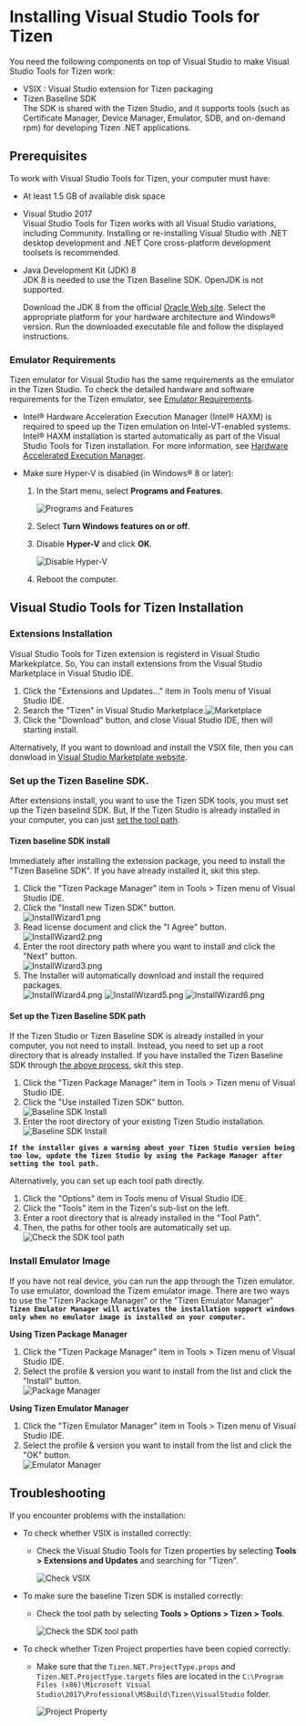 # Installing Visual Studio Tools for Tizen

You need the following components on top of Visual Studio to make Visual Studio Tools for Tizen work:

- VSIX : Visual Studio extension for Tizen packaging
- Tizen Baseline SDK  
The SDK is shared with the Tizen Studio, and it supports tools (such as Certificate Manager, Device Manager, Emulator, SDB, and on-demand rpm) for developing Tizen .NET applications.


## Prerequisites
To work with Visual Studio Tools for Tizen, your computer must have:

- At least 1.5 GB of available disk space
- Visual Studio 2017  
Visual Studio Tools for Tizen works with all Visual Studio variations, including Community. Installing or re-installing Visual Studio with .NET desktop development and .NET Core cross-platform development toolsets is recommended.
- Java Development Kit (JDK) 8  
JDK 8 is needed to use the Tizen Baseline SDK. OpenJDK is not supported.

  Download the JDK 8 from the official [Oracle Web site](http://www.oracle.com/technetwork/java/javase/downloads/index.html). Select the appropriate platform for your hardware architecture and Windows&reg; version. Run the downloaded executable file and follow the displayed instructions.

### Emulator Requirements

Tizen emulator for Visual Studio has the same requirements as the emulator in the Tizen Studio. To check the detailed hardware and software requirements for the Tizen emulator, see [Emulator Requirements](https://developer.tizen.org/development/tizen-studio/download/installing-tizen-studio/prerequisites#emulator).

- Intel&reg; Hardware Acceleration Execution Manager (Intel&reg; HAXM) is required to speed up the Tizen emulation on Intel-VT-enabled systems. Intel&reg; HAXM installation is started automatically as part of the Visual Studio Tools for Tizen installation. For more information, see [Hardware Accelerated Execution Manager](https://developer.tizen.org/development/tizen-studio/download/installing-tizen-studio/hardware-accelerated-execution-manager).
- Make sure Hyper-V is disabled (in Windows&reg; 8 or later):

   1. In the Start menu, select **Programs and Features**.

      ![Programs and Features](media/cs-prerequisite01-250x401.png)

   2. Select **Turn Windows features on or off**.

   3. Disable **Hyper-V** and click **OK**.

      ![Disable Hyper-V](media/cs-prerequisite-disable-hiperv.png)

   4. Reboot the computer.


## Visual Studio Tools for Tizen Installation

 ### Extensions Installation
  Visual Studio Tools for Tizen extension is registerd in Visual Studio Markekplatce. So, You can install extensions from the Visual Studio Marketplace in Visual Studio IDE.  

  1. Click the "Extensions and Updates..." item in Tools menu of Visual Studio IDE.  
  2. Search the "Tizen" in Visual Studio Marketplace.![Marketplace](media/howtoinstall-extensionwindows.png)
  3. Click the "Download" button, and close Visual Studio IDE, then will starting install.

  Alternatively, If you want to download and install the VSIX file, then you can donwload in [Visual Studio Marketplate website](https://marketplace.visualstudio.com/items?itemName=vs-publisher-1484655.VisualStudioToolsforTizen).

 ### Set up the Tizen Baseline SDK.
  After extensions install, you want to use the Tizen SDK tools, you must set up the Tizen baselind SDK. But, If the Tizen Studio is already installed in your computer, you can just [set the tool path](how-to-install.md#set-up-the-tizen-baseline-sdk-path).

  #### Tizen baseline SDK install  
   Immediately after installing the extension package, you need to install the "Tizen Baseline SDK". If you have already installed it, skit this step.

   1. Click the "Tizen Package Manager" item in Tools > Tizen menu of Visual Studio IDE.  
   2. Click the "Install new Tizen SDK" button.  
   ![InstallWizard1.png](media/howtoinstall-installwizard1.png)
   3. Read license document and click the "I Agree" button.  
   ![InstallWizard2.png](media/howtoinstall-installwizard2.png)
   4. Enter the root directory path where you want to install and click the "Next" button.  
   ![InstallWizard3.png](media/howtoinstall-installwizard3.png)
   5. The Installer will automatically download and install the required packages.  
   ![InstallWizard4.png](media/howtoinstall-installwizard4.png)
   ![InstallWizard5.png](media/howtoinstall-installwizard5.png)
   ![InstallWizard6.png](media/howtoinstall-installwizard6.png)


  #### Set up the Tizen Baseline SDK path  
   If the Tizen Studio or Tizen Baseline SDK is already installed in your computer, you not need to install. Instead, you need to set up a root directory that is already installed. If you have installed the Tizen Baseline SDK through [the above process](how-to-install.md#set-up-the-tizen-baseline-sdk), skit this step.

   1. Click the "Tizen Package Manager" item in Tools > Tizen menu of Visual Studio IDE.
   2. Click the "Use installed Tizen SDK" button.  
   ![Baseline SDK Install](media/howtoinstall-baselineinstall5.png)
   3. Enter the root directory of your existing Tizen Studio installation.  
   ![Baseline SDK Install](media/howtoinstall-baselineinstall6.png)
     
   **`If the installer gives a warning about your Tizen Studio version being too low, update the Tizen Studio by using the Package Manager after setting the tool path.`**

   Alternatively, you can set up each tool path directly.
   1. Click the "Options" item in Tools menu of Visual Studio IDE.
   2. Click the "Tools" item in the Tizen's sub-list on the left.
   3. Enter a root directory that is already installed in the "Tool Path".
   4. Then, the paths for other tools are automatically set up.  
   ![Check the SDK tool path](media/howtoinstall-checktoolpath.png)

 ### Install Emulator Image
  If you have not real device, you can run the app through the Tizen emulator. To use emulator, download the Tizem emulator image. There are two ways to use the "Tizen Package Manager" or the "Tizen Emulator Manager"  
  **`Tizen Emulator Manager will activates the installation support windows only when no emulator image is installed on your computer.`**
  

  **Using Tizen Package Manager**
   1. Click the "Tizen Package Manager" item in Tools > Tizen menu of Visual Studio IDE.
   2. Select the profile & version you want to install from the list and click the "Install" button.  
   ![Package Manager](media/howtoinstall-packagemanager.png)

   **Using Tizen Emulator Manager**
   1. Click the "Tizen Emulator Manager" item in Tools > Tizen menu of Visual Studio IDE.
   2. Select the profile & version you want to install from the list and click the "OK" button.  
   ![Emulator Manager](media/howtoinstall-emulatormanager.png)



## Troubleshooting

If you encounter problems with the installation:

- To check whether VSIX is installed correctly:
  - Check the Visual Studio Tools for Tizen properties by selecting **Tools &gt; Extensions and Updates** and searching for "Tizen".

    ![Check VSIX](media/cps-extension-and-updates.png)

- To make sure the baseline Tizen SDK is installed correctly:
  - Check the tool path by selecting **Tools &gt; Options &gt; Tizen &gt; Tools**.

    ![Check the SDK tool path](media/howtoinstall-checktoolpath.png)

- To check whether Tizen Project properties have been copied correctly:
  - Make sure that the `Tizen.NET.ProjectType.props` and `Tizen.NET.ProjectType.targets` files are located in the `C:\Program Files (x86)\Microsoft Visual Studio\2017\Professional\MSBuild\Tizen\VisualStudio` folder.

     ![Project Property](media/cps-project-property.png)
